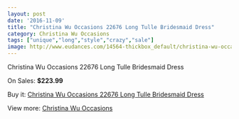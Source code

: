 ```yaml
---
layout: post
date: '2016-11-09'
title: "Christina Wu Occasions 22676 Long Tulle Bridesmaid Dress"
category: Christina Wu Occasions
tags: ["unique","long","style","crazy","sale"]
image: http://www.eudances.com/14564-thickbox_default/christina-wu-occasions-22676-long-tulle-bridesmaid-dress.jpg
---
```

Christina Wu Occasions 22676 Long Tulle Bridesmaid Dress

On Sales: **$223.99**
<a href="https://www.eudances.com/en/christina-wu-occasions/4359-christina-wu-occasions-22676-long-tulle-bridesmaid-dress.html"><amp-img layout="responsive" width="600" height="600" src="//www.eudances.com/14564-thickbox_default/christina-wu-occasions-22676-long-tulle-bridesmaid-dress.jpg" alt="Christina Wu Occasions 22676 Long Tulle Bridesmaid Dress 0" /></a>
<a href="https://www.eudances.com/en/christina-wu-occasions/4359-christina-wu-occasions-22676-long-tulle-bridesmaid-dress.html"><amp-img layout="responsive" width="600" height="600" src="//www.eudances.com/14565-thickbox_default/christina-wu-occasions-22676-long-tulle-bridesmaid-dress.jpg" alt="Christina Wu Occasions 22676 Long Tulle Bridesmaid Dress 1" /></a>
<a href="https://www.eudances.com/en/christina-wu-occasions/4359-christina-wu-occasions-22676-long-tulle-bridesmaid-dress.html"><amp-img layout="responsive" width="600" height="600" src="//www.eudances.com/14566-thickbox_default/christina-wu-occasions-22676-long-tulle-bridesmaid-dress.jpg" alt="Christina Wu Occasions 22676 Long Tulle Bridesmaid Dress 2" /></a>
<a href="https://www.eudances.com/en/christina-wu-occasions/4359-christina-wu-occasions-22676-long-tulle-bridesmaid-dress.html"><amp-img layout="responsive" width="600" height="600" src="//www.eudances.com/14567-thickbox_default/christina-wu-occasions-22676-long-tulle-bridesmaid-dress.jpg" alt="Christina Wu Occasions 22676 Long Tulle Bridesmaid Dress 3" /></a>

Buy it: [Christina Wu Occasions 22676 Long Tulle Bridesmaid Dress](https://www.eudances.com/en/christina-wu-occasions/4359-christina-wu-occasions-22676-long-tulle-bridesmaid-dress.html "Christina Wu Occasions 22676 Long Tulle Bridesmaid Dress")

View more: [Christina Wu Occasions](https://www.eudances.com/en/59-christina-wu-occasions "Christina Wu Occasions")